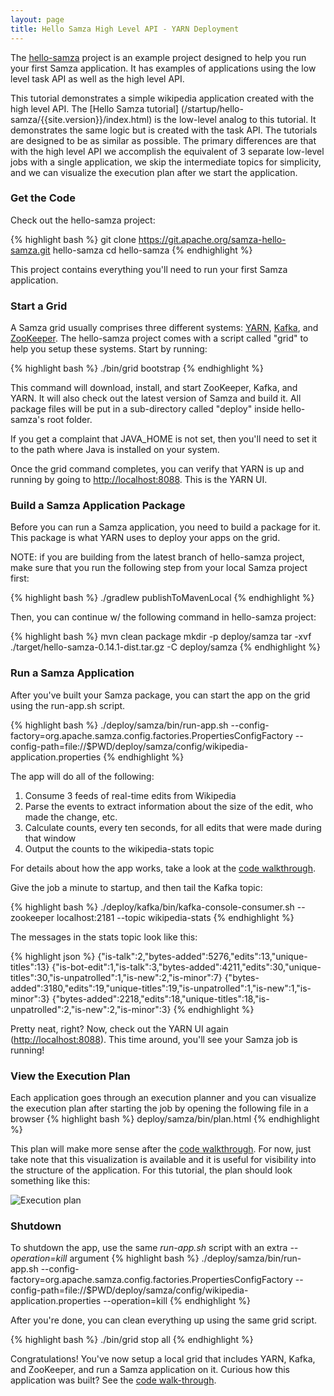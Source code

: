 ```yaml
---
layout: page
title: Hello Samza High Level API - YARN Deployment
---
```

<!--
   Licensed to the Apache Software Foundation (ASF) under one or more
   contributor license agreements.  See the NOTICE file distributed with
   this work for additional information regarding copyright ownership.
   The ASF licenses this file to You under the Apache License, Version 2.0
   (the "License"); you may not use this file except in compliance with
   the License.  You may obtain a copy of the License at

       http://www.apache.org/licenses/LICENSE-2.0

   Unless required by applicable law or agreed to in writing, software
   distributed under the License is distributed on an "AS IS" BASIS,
   WITHOUT WARRANTIES OR CONDITIONS OF ANY KIND, either express or implied.
   See the License for the specific language governing permissions and
   limitations under the License.
-->
The [hello-samza](https://github.com/apache/samza-hello-samza) project is an example project designed to help you run your first Samza application. It has examples of applications using the low level task API as well as the high level API.

This tutorial demonstrates a simple wikipedia application created with the high level API. The [Hello Samza tutorial] (/startup/hello-samza/{{site.version}}/index.html) is the low-level analog to this tutorial. It demonstrates the same logic but is created with the task API. The tutorials are designed to be as similar as possible. The primary differences are that with the high level API we accomplish the equivalent of 3 separate low-level jobs with a single application, we skip the intermediate topics for simplicity, and we can visualize the execution plan after we start the application.

### Get the Code

Check out the hello-samza project:

{% highlight bash %}
git clone https://git.apache.org/samza-hello-samza.git hello-samza
cd hello-samza
{% endhighlight %}

This project contains everything you'll need to run your first Samza application.

### Start a Grid

A Samza grid usually comprises three different systems: [YARN](http://hadoop.apache.org/docs/current/hadoop-yarn/hadoop-yarn-site/YARN.html), [Kafka](http://kafka.apache.org/), and [ZooKeeper](http://zookeeper.apache.org/). The hello-samza project comes with a script called "grid" to help you setup these systems. Start by running:

{% highlight bash %}
./bin/grid bootstrap
{% endhighlight %}

This command will download, install, and start ZooKeeper, Kafka, and YARN. It will also check out the latest version of Samza and build it. All package files will be put in a sub-directory called "deploy" inside hello-samza's root folder.

If you get a complaint that JAVA_HOME is not set, then you'll need to set it to the path where Java is installed on your system.

Once the grid command completes, you can verify that YARN is up and running by going to [http://localhost:8088](http://localhost:8088). This is the YARN UI.

### Build a Samza Application Package

Before you can run a Samza application, you need to build a package for it. This package is what YARN uses to deploy your apps on the grid.

NOTE: if you are building from the latest branch of hello-samza project, make sure that you run the following step from your local Samza project first:

{% highlight bash %}
./gradlew publishToMavenLocal
{% endhighlight %}

Then, you can continue w/ the following command in hello-samza project:

{% highlight bash %}
mvn clean package
mkdir -p deploy/samza
tar -xvf ./target/hello-samza-0.14.1-dist.tar.gz -C deploy/samza
{% endhighlight %}

### Run a Samza Application

After you've built your Samza package, you can start the app on the grid using the run-app.sh script.

{% highlight bash %}
./deploy/samza/bin/run-app.sh --config-factory=org.apache.samza.config.factories.PropertiesConfigFactory --config-path=file://$PWD/deploy/samza/config/wikipedia-application.properties
{% endhighlight %}

The app will do all of the following:

1. Consume 3 feeds of real-time edits from Wikipedia
3. Parse the events to extract information about the size of the edit, who made the change, etc.
4. Calculate counts, every ten seconds, for all edits that were made during that window 
5. Output the counts to the wikipedia-stats topic

For details about how the app works, take a look at the [code walkthrough](hello-samza-high-level-code.html).

Give the job a minute to startup, and then tail the Kafka topic:

{% highlight bash %}
./deploy/kafka/bin/kafka-console-consumer.sh  --zookeeper localhost:2181 --topic wikipedia-stats
{% endhighlight %}

The messages in the stats topic look like this:

{% highlight json %}
{"is-talk":2,"bytes-added":5276,"edits":13,"unique-titles":13}
{"is-bot-edit":1,"is-talk":3,"bytes-added":4211,"edits":30,"unique-titles":30,"is-unpatrolled":1,"is-new":2,"is-minor":7}
{"bytes-added":3180,"edits":19,"unique-titles":19,"is-unpatrolled":1,"is-new":1,"is-minor":3}
{"bytes-added":2218,"edits":18,"unique-titles":18,"is-unpatrolled":2,"is-new":2,"is-minor":3}
{% endhighlight %}

Pretty neat, right? Now, check out the YARN UI again ([http://localhost:8088](http://localhost:8088)). This time around, you'll see your Samza job is running!

### View the Execution Plan
Each application goes through an execution planner and you can visualize the execution plan after starting the job by opening the following file in a browser
{% highlight bash %}
deploy/samza/bin/plan.html
{% endhighlight %}

This plan will make more sense after the [code walkthrough](hello-samza-high-level-code.html). For now, just take note that this visualization is available and it is useful for visibility into the structure of the application. For this tutorial, the plan should look something like this:

<img src="/img/{{site.version}}/learn/tutorials/hello-samza-high-level/wikipedia-execution-plan.png" alt="Execution plan" style="max-width: 100%; height: auto;" onclick="window.open(this.src)"/>


### Shutdown

To shutdown the app, use the same _run-app.sh_ script with an extra _--operation=kill_ argument
{% highlight bash %}
./deploy/samza/bin/run-app.sh --config-factory=org.apache.samza.config.factories.PropertiesConfigFactory --config-path=file://$PWD/deploy/samza/config/wikipedia-application.properties --operation=kill
{% endhighlight %}

After you're done, you can clean everything up using the same grid script.

{% highlight bash %}
./bin/grid stop all
{% endhighlight %}

Congratulations! You've now setup a local grid that includes YARN, Kafka, and ZooKeeper, and run a Samza application on it. Curious how this application was built? See the [code walk-through](hello-samza-high-level-code.html).
